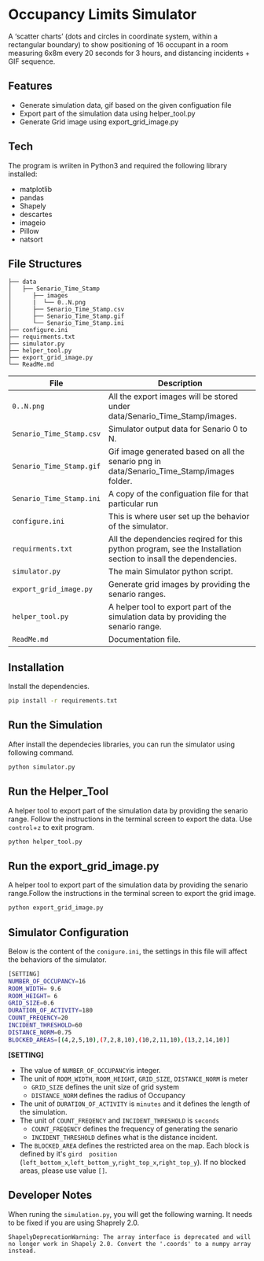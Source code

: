 # Occupancy Limits Simulator

A ‘scatter charts’ (dots and circles in coordinate system, within a rectangular boundary) to show positioning of 16 occupant in a room measuring 6x8m every 20 seconds for 3 hours, and distancing incidents + GIF sequence.

## Features

- Generate simulation data, gif based on the given configuation file
- Export part of the simulation data using helper_tool.py
- Generate Grid image using export_grid_image.py

## Tech

The program is wriiten in Python3 and required the following library installed:
- matplotlib
- pandas
- Shapely
- descartes
- imageio
- Pillow
- natsort


## File Structures

```
├── data
│   ├── Senario_Time_Stamp
│      ├── images
│      |  └── 0..N.png
│      ├── Senario_Time_Stamp.csv
│      ├── Senario_Time_Stamp.gif
│      └── Senario_Time_Stamp.ini
├── configure.ini
├── requirments.txt
├── simulator.py
├── helper_tool.py
├── export_grid_image.py
└── ReadMe.md
```

| File | Description |
| ------ | ------ |
| ```0..N.png``` | All the export images will be stored under data/Senario_Time_Stamp/images. |
| ```Senario_Time_Stamp.csv``` | Simulator output data for Senario 0 to N.|
| ```Senario_Time_Stamp.gif``` | Gif image generated based on all the senario png in data/Senario_Time_Stamp/images folder.|
| ```Senario_Time_Stamp.ini``` | A copy of the configuation file for that particular run|
| ```configure.ini``` | This is where user set up the behavior of the simulator. |
| ```requirments.txt``` | All the dependencies reqired for this python program, see the Installation section to insall the dependencies. |
| ```simulator.py``` |The main Simulator python script. |
| ```export_grid_image.py``` | Generate grid images by providing the senario ranges. |
| ```helper_tool.py``` | A helper tool to export part of the simulation data by providing the senario range.
| ```ReadMe.md``` | Documentation file. |

## Installation

Install the dependencies.

```sh
pip install -r requirements.txt
```

## Run the Simulation

After install the dependecies libraries, you can run the simulator using following command.

```sh
python simulator.py
```
## Run the Helper_Tool
A helper tool to export part of the simulation data by providing the senario range. Follow the instructions in the terminal screen to export the data. Use ```control```+```z``` to exit program.

```sh
python helper_tool.py
```
## Run the export_grid_image.py
A helper tool to export part of the simulation data by providing the senario range.Follow the instructions in the terminal screen to export the grid image. 

```sh
python export_grid_image.py
```

## Simulator Configuration
Below is the content of the ```conigure.ini```, the settings in this file will affect the behaviors of the simulator.
```sh
[SETTING]
NUMBER_OF_OCCUPANCY=16
ROOM_WIDTH= 9.6
ROOM_HEIGHT= 6
GRID_SIZE=0.6
DURATION_OF_ACTIVITY=180
COUNT_FREQENCY=20
INCIDENT_THRESHOLD=60
DISTANCE_NORM=0.75
BLOCKED_AREAS=[(4,2,5,10),(7,2,8,10),(10,2,11,10),(13,2,14,10)]
```
**[SETTING]**
- The value of ```NUMBER_OF_OCCUPANCY```is integer.
- The unit of ```ROOM_WIDTH```, ```ROOM_HEIGHT```, ```GRID_SIZE```, ```DISTANCE_NORM``` is meter
    - ```GRID_SIZE``` defines the unit size of grid system 
    - ```DISTANCE_NORM``` defines the radius of Occupancy
- The unit of ```DURATION_OF_ACTIVITY``` is ```minutes``` and it defines the length of the simulation. 
- The unit of ```COUNT_FREQENCY``` and ```INCIDENT_THRESHOLD``` is ```seconds```
    -  ```COUNT_FREQENCY``` defines the frequency of generating the senario
    -  ```INCIDENT_THRESHOLD``` defines what is the distance incident.
- The ```BLOCKED_AREA``` defines the restricted area on the map. Each block is defined by it's ```gird  position``` (```left_bottom_x```,```left_bottom_y```,```right_top_x```,```right_top_y```). If no blocked areas, please use value ```[]```.


## Developer Notes

When runing the ```simulation.py```, you will get the following warning. It needs to be fixed if you are using Shaprely 2.0.

```
ShapelyDeprecationWarning: The array interface is deprecated and will no longer work in Shapely 2.0. Convert the '.coords' to a numpy array instead.
```




